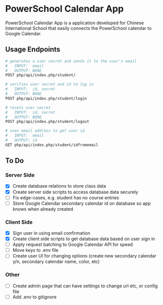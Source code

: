 # PowerSchool Calendar App
PowerSchool Calendar App is a application developed for Chinese International School that easily connects the PowerSchool calendar to Google Calendar.

## Usage Endpoints
```bash
# generates a user secret and sends it to the user's email
#   INPUT:  email
#   OUTPUT: NONE
POST php/api/index.php/student/

# verifies user secret and id to log in
#   INPUT:  id, secret
#   OUTPUT: NONE
POST php/api/index.php/student/login

# resets user secret
#   INPUT:  id, secret
#   OUTPUT: NONE
POST php/api/index.php/student/logout

# uses email address to get user id
#   INPUT:  email
#   OUTPUT: id
GET php/api/index.php/student/idfromemail
```

## To Do
### Server Side
- [x] Create database relations to store class data
- [x] Create server side scripts to access database data securely
- [ ] Fix edge-cases, e.g. student has no course entries
- [ ] Store Google Calendar secondary calendar id on database so app knows when already created

### Client Side
- [x] Sign user in using email confirmation
- [x] Create client side scripts to get database data based on user sign in
- [ ] Apply request batching to Google Calendar API for speed
- [ ] Move keys to .env file
- [ ] Create user UI for changing options (create new secondary calendar y/n, secondary calendar name, color, etc)

### Other
- [ ] Create admin page that can have settings to change url etc, or config file
- [ ] Add .env to gitignore
